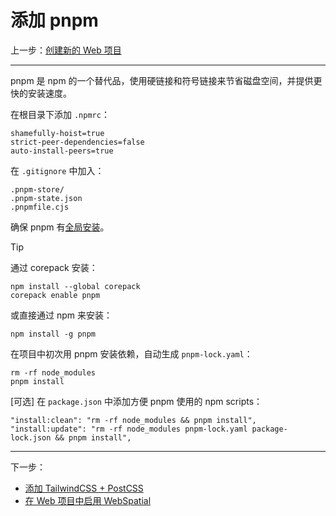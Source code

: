 
# 添加 pnpm

上一步：[创建新的 Web 项目](creating-new-web-projects.md)

---

pnpm 是 npm 的一个替代品，使用硬链接和符号链接来节省磁盘空间，并提供更快的安装速度。

在根目录下添加 `.npmrc`：

```
shamefully-hoist=true
strict-peer-dependencies=false
auto-install-peers=true
```

在 `.gitignore` 中加入：

```
.pnpm-store/
.pnpm-state.json
.pnpmfile.cjs
```

确保 pnpm 有[全局安装](https://pnpm.io/installation)。
> [!TIP]
> 通过 corepack 安装：
> ```shell
> npm install --global corepack
> corepack enable pnpm
> ```
> 或直接通过 npm 来安装：
> ```shell
> npm install -g pnpm
> ```

在项目中初次用 pnpm 安装依赖，自动生成 `pnpm-lock.yaml`：

```shell
rm -rf node_modules
pnpm install
```

[可选] 在 `package.json` 中添加方便 pnpm 使用的 npm scripts：

```json5
"install:clean": "rm -rf node_modules && pnpm install",
"install:update": "rm -rf node_modules pnpm-lock.yaml package-lock.json && pnpm install",
```

---

下一步：
- [添加 TailwindCSS + PostCSS](adding-tailwindcss-and-postcss.md)
- [在 Web 项目中启用 WebSpatial](../enabling-webspatial-in-web-projects/README.md)

